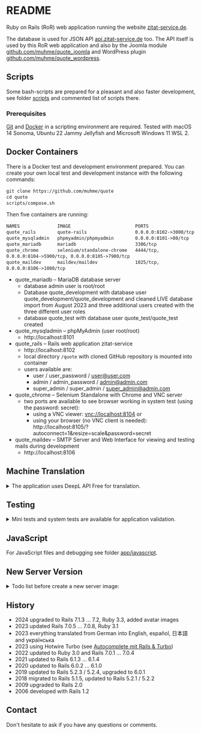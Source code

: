 # README

Ruby on Rails (RoR) web application running the website [zitat-service.de](https://www.zitat-service.de).

The database is used for JSON API [api.zitat-service.de](https://api.zitat-service.de) too.
The API itself is used by this RoR web application and also by the Joomla module
[github.com/muhme/quote_joomla](https://github.com/muhme/quote_joomla) and WordPress plugin
[github.com/muhme/quote_wordpress](https://github.com/muhme/quote_wordpress).

## Scripts

Some bash-scripts are prepared for a pleasant and also faster development, see folder [scripts](./scripts/) and
commented list of scripts there.

### Prerequisites

[Git](https://git-scm.com/) and [Docker](https://www.docker.com/) in a scripting environment are required. Tested with macOS 14 Sonoma, Ubuntu 22 Jammy Jellyfish and Microsoft Windows 11 WSL 2.

## Docker Containers
There is a Docker test and development environment prepared.
You can create your own local test and development instance with the following commands:
```
git clone https://github.com/muhme/quote
cd quote
scripts/compose.sh
```
Then five containers are running:
```
NAMES              IMAGE                        PORTS
quote_rails        quote-rails                  0.0.0.0:8102->3000/tcp
quote_mysqladmin   phpmyadmin/phpmyadmin        0.0.0.0:8101->80/tcp
quote_mariadb      mariadb                      3306/tcp
quote_chrome       selenium/standalone-chrome   4444/tcp, 0.0.0.0:8104->5900/tcp, 0.0.0.0:8105->7900/tcp
quote_maildev      maildev/maildev              1025/tcp, 0.0.0.0:8106->1080/tcp
```
* quote_mariadb – MariaDB database server
  * database admin user is root/root
  * Database quote_development with database user quote_development/quote_development and cleaned LIVE database import from August 2023 and three additional users created with the three different user roles 
  * database quote_test with database user quote_test/quote_test created
* quote_mysqladmin – phpMyAdmin (user root/root)
  * http://localhost:8101
* quote_rails – Rails web application zitat-service
  * http://localhost:8102
  * local directory `/quote` with cloned GitHub repository is mounted into container
  * users available are:
    * user / user_password / user@user.com
    * admin / admin_password / admin@admin.com
    * super_admin / super_admin / super_admin@admin.com
* quote_chrome – Selenium Standalone with Chrome and VNC server
  * two ports are available to see browser working in system test (using the password: secret):
    * using a VNC viewer: [vnc://localhost:8104](vnc://localhost:8104) or
    * using your browser (no VNC client is needed):<br />
      http://localhost:8105/?autoconnect=1&resize=scale&password=secret
* quote_maildev – SMTP Server and Web Interface for viewing and testing mails during development
  * http://localhost:8106

## Machine Translation
<details>
  <summary>The application uses DeepL API Free for translation.</summary>
  
  You can register there for free and then use your own key in the rails application, in the tests and for translations
  with i18n-tasks command. The easiest way is to start with `DEEPL_API_KEY` at the beginning:

  ```
  DEEPL_API_KEY="sample11-key1-ab12-1234-qbc123456789:fx" scripts/compose.sh
  ```

  Or set the key manually in `.env` file and  in the `.bashrc` of the `quote_rails` container.

You can then use machine translation on the development server. The tests that use machine translation will run.
And you can use `i18n-tasks` within the Rails container to check if the keys are ok, normalize the order or
translate missing keys:
```
docker exec -it quote_rails i18n-tasks health
docker exec -it quote_rails i18n-tasks normalize
docker exec -it quote_rails bash -c ". ~/.bashrc && i18n-tasks translate-missing --backend=deepl"
```
</details>

## Testing

<details>
  <summary>Mini tests and system tests are available for application validation.</summary>

  You can run all mini tests and system tests:
  ```
  scripts/test.sh
  ```

  Mini tests are sometimes integration tests, when the interaction with external services
  such as Deepl or Gravatar is also tested.

  After running the tests you can find simplecov report in the directory coverage, e.g.:
  ![simplecov.png](/app/assets/images/simplecov.png)

  While the system tests are running, you can access the test environment web application in parallel via http://localhost:8112.
  Or you can start the Rails server for the test environment manually inside the docker container to inspect the web application working with test test environment data:
  ```
  docker exec -it quote_rails bash -c "export PORT=3100 && rails server --environment test -P /tmp/test.pid"
  ```
</details>

## JavaScript

For JavaScript files and debugging see folder [app/javascript](./app/javascript/).

## New Server Version
<details>
  <summary>Todo list before create a new server image:</summary>

* bundle update
* check ES Module Shims for new version
  * https://www.npmjs.com/package/es-module-shims
  * download into public/javascripts and removing source map reference in the end
* git commit -a
* scripts/compose.sh && scripts/test.sh
* git push
* drop folder `quote` into trash and create fresh new and test:
  * git clone https://github.com/muhme/quote
  * cd quote && scripts/compose.sh build && scripts/test.sh

</details>

## History

* 2024 upgraded to Rails 7.1.3 ... 7.2, Ruby 3.3, added avatar images
* 2023 updated Rails 7.0.5 ... 7.0.8, Ruby 3.1
* 2023 everything translated from German into English, español, 日本語 and українська
* 2023 using Hotwire Turbo (see [Autocomplete mit Rails & Turbo](https://www.consulting.heikol.de/en/blog/autocomplete-ruby-on-rails-turbo/))
* 2022 updated to Ruby 3.0 and Rails 7.0.1 ... 7.0.4
* 2021 updated to Rails 6.1.3 ... 6.1.4
* 2020 updated to Rails 6.0.2 ... 6.1.0
* 2019 updated to Rails 5.2.3 / 5.2.4, upgraded to 6.0.1
* 2018 migrated to Rails 5.1.5, updated to Rails 5.2.1 / 5.2.2
* 2009 upgraded to Rails 2.0
* 2006 developed with Rails 1.2

## Contact

Don't hesitate to ask if you have any questions or comments.
